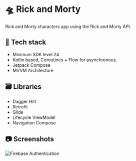 # 🛸 Rick and Morty
Rick and Morty characters app using the Rick and Morty API.

## 🧰 Tech stack
- Minimum SDK level 24
- Kotlin based, Coroutines + Flow for asynchronous.
- Jetpack Compose
- MVVM Architecture

## 🗃️ Libraries
- Dagger Hilt
- Retrofit
- Glide
- Lifecycle ViewModel
- Navigation Compose

## 📷 Screenshots
![Firebase Authentication](https://lh3.googleusercontent.com/pw/AP1GczMuJ15JkVuutMYwk7AZBJO217EHsQVQWV6IysbmD5Fbx9NKbABc4rXSaS9NSQHoTATgI-j1sbRR377wIY--Jv60r82s1H6bZr7TQAQCfdxeStilumQJ_4VKK977WDY5ym90j17BAK3YglXpXcq1RBZA=w375-h748-s-no?authuser=0)
